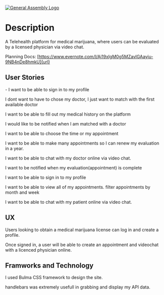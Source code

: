 [![General Assembly Logo](https://camo.githubusercontent.com/1a91b05b8f4d44b5bbfb83abac2b0996d8e26c92/687474703a2f2f692e696d6775722e636f6d2f6b6538555354712e706e67)](https://generalassemb.ly/education/web-development-immersive)

# Description

A Telehealth platform for medical marijuana, where users can be evaluated by a licensed physician via video chat.

Planning Docs: [https://www.evernote.com/l/Aj19xIgM0g5MZavlGAayju-9NB4nDe8hmkU](url)

## User Stories
<as a user>
- I want to be able to sign in to my profile


I dont want to have to chose my doctor, I just want to match with the first available doctor

I want to be able to fill out my medical history on the platform

I would like to be notified when I am matched with a doctor

I want to be able to choose the time or my appointment

I want to be able to make many appointments  so I can renew my evaluation in a year.

I want to be able to chat with my doctor online <STRETCH> via video chat.

I want to be notified when my evaluation(appointment) is complete


<as a doctor>
I want to be able to sign in to my profile

I want to be able to view all of my appointments.  <STRETCH> filter appointments by month and week

I want to be able to chat with my patient online <STRETCH> via video chat.

## UX

Users looking to obtain a medical marijuana license can log in and create a profile.

Once signed in, a user will be able to create an appointment and videochat with a licenced physician online.



## Framworks and Technology

I used Bulma CSS framework to design the site.

handlebars was extremely usefull in grabbing and display my API data.
